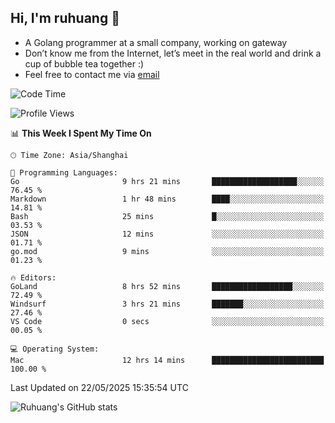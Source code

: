## Hi, I'm ruhuang 👋

- A Golang programmer at a small company, working on gateway
- Don’t know me from the Internet, let’s meet in the real world and drink a cup of bubble tea together :)
- Feel free to contact me via [email](mailto:ruhuang2001@gmail.com)
<!--START_SECTION:waka-->
![Code Time](http://img.shields.io/badge/Code%20Time-519%20hrs%2036%20mins-blue)

![Profile Views](http://img.shields.io/badge/Profile%20Views-4-blue)

📊 **This Week I Spent My Time On** 

```text
🕑︎ Time Zone: Asia/Shanghai

💬 Programming Languages: 
Go                       9 hrs 21 mins       ███████████████████░░░░░░   76.45 % 
Markdown                 1 hr 48 mins        ████░░░░░░░░░░░░░░░░░░░░░   14.81 % 
Bash                     25 mins             █░░░░░░░░░░░░░░░░░░░░░░░░   03.53 % 
JSON                     12 mins             ░░░░░░░░░░░░░░░░░░░░░░░░░   01.71 % 
go.mod                   9 mins              ░░░░░░░░░░░░░░░░░░░░░░░░░   01.23 % 

🔥 Editors: 
GoLand                   8 hrs 52 mins       ██████████████████░░░░░░░   72.49 % 
Windsurf                 3 hrs 21 mins       ███████░░░░░░░░░░░░░░░░░░   27.46 % 
VS Code                  0 secs              ░░░░░░░░░░░░░░░░░░░░░░░░░   00.05 % 

💻 Operating System: 
Mac                      12 hrs 14 mins      █████████████████████████   100.00 % 
```


 Last Updated on 22/05/2025 15:35:54 UTC
<!--END_SECTION:waka-->

![Ruhuang's GitHub stats](https://github-readme-stats.vercel.app/api?username=ruhuang2001&count_private=true&hide_title=true&show_icons=true&theme=vue)

